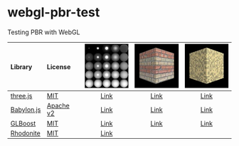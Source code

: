 # webgl-pbr-test
Testing PBR with WebGL

|Library                                                      |License                                                                      |![](assets/screenshot/simple.jpg)                                                     |![](assets/screenshot/brick-wall.jpg)                                                     |![](assets/screenshot/metal-tiles.jpg)                                                     |
|:------------------------------------------------------------|:----------------------------------------------------------------------------|:------------------------------------------------------------------------------------:|:----------------------------------------------------------------------------------------:|:-----------------------------------------------------------------------------------------:|
|[three.js](https://github.com/mrdoob/three.js/)              |[MIT](https://github.com/mrdoob/three.js/blob/master/LICENSE)                |[Link](https://cx20.github.io/webgl-pbr-test/examples/threejs/simple/index.html)      |[Link](https://cx20.github.io/webgl-pbr-test/examples/threejs/brick-wall/index.html)      |[Link](https://cx20.github.io/webgl-pbr-test/examples/threejs/metal-tiles/index.html)      |
|[Babylon.js](https://github.com/BabylonJS/Babylon.js)        |[Apache v2](https://github.com/BabylonJS/Babylon.js/blob/master/license.md)  |[Link](https://cx20.github.io/webgl-pbr-test/examples/babylonjs/simple/index.html)    |[Link](https://cx20.github.io/webgl-pbr-test/examples/babylonjs/brick-wall/index.html)    |[Link](https://cx20.github.io/webgl-pbr-test/examples/babylonjs/metal-tiles/index.html)    |
|[GLBoost](https://github.com/emadurandal/GLBoost)            |[MIT](https://github.com/emadurandal/GLBoost/blob/master/LICENSE)            |[Link](https://cx20.github.io/webgl-pbr-test/examples/glboost/simple/index.html)      |[Link](https://cx20.github.io/webgl-pbr-test/examples/glboost/brick-wall/index.html)      |[Link](https://cx20.github.io/webgl-pbr-test/examples/glboost/metal-tiles/index.html)      |
|[Rhodonite](https://github.com/actnwit/RhodoniteTS)          |[MIT](https://github.com/actnwit/RhodoniteTS/blob/master/LICENSE)            |[Link](https://cx20.github.io/webgl-pbr-test/examples/rhodonite/simple/index.html)    |                                                                                          |                                                                                           |

